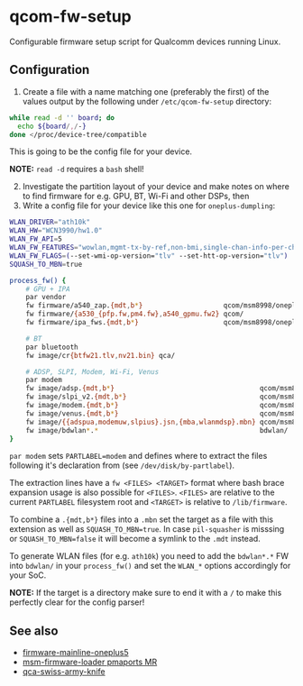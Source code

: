 # qcom-fw-setup
Configurable firmware setup script for Qualcomm devices running Linux.

## Configuration
1. Create a file with a name matching one (preferably the first) of the values output by the following under `/etc/qcom-fw-setup` directory:
```bash
while read -d '' board; do
  echo ${board/,/-}
done </proc/device-tree/compatible
```
This is going to be the config file for your device.

**NOTE:** `read -d` requires a `bash` shell!

2. Investigate the partition layout of your device and make notes on where to find firmware for e.g. GPU, BT, Wi-Fi and other DSPs, then
3. Write a config file for your device like this one for `oneplus-dumpling`:
```bash
WLAN_DRIVER="ath10k"
WLAN_HW="WCN3990/hw1.0"
WLAN_FW_API=5
WLAN_FW_FEATURES="wowlan,mgmt-tx-by-ref,non-bmi,single-chan-info-per-channel"
WLAN_FW_FLAGS=(--set-wmi-op-version="tlv" --set-htt-op-version="tlv")
SQUASH_TO_MBN=true

process_fw() {
	# GPU + IPA
	par vendor
	fw firmware/a540_zap.{mdt,b*}                    qcom/msm8998/oneplus/a540_zap.mbn
	fw firmware/{a530_{pfp.fw,pm4.fw},a540_gpmu.fw2} qcom/
	fw firmware/ipa_fws.{mdt,b*}                     qcom/msm8998/oneplus/ipa_fws.mbn

	# BT
	par bluetooth
	fw image/cr{btfw21.tlv,nv21.bin} qca/

	# ADSP, SLPI, Modem, Wi-Fi, Venus
	par modem
	fw image/adsp.{mdt,b*}                                    qcom/msm8998/oneplus/adsp.mbn
	fw image/slpi_v2.{mdt,b*}                                 qcom/msm8998/oneplus/slpi_v2.mbn
	fw image/modem.{mdt,b*}                                   qcom/msm8998/oneplus/modem.mbn
	fw image/venus.{mdt,b*}                                   qcom/msm8998/oneplus/venus.mbn
	fw image/{{adspua,modemuw,slpius}.jsn,{mba,wlanmdsp}.mbn} qcom/msm8998/oneplus/
	fw image/bdwlan*.*                                        bdwlan/
}
```

`par modem` sets `PARTLABEL=modem` and defines where to extract the files following it's declaration from (see `/dev/disk/by-partlabel`).

The extraction lines have a `fw <FILES> <TARGET>` format where bash brace expansion usage is also possible for `<FILES>`. `<FILES>` are relative to the current `PARTLABEL` filesystem root and `<TARGET>` is relative to `/lib/firmware`.

To combine a `.{mdt,b*}` files into a `.mbn` set the target as a file with this extension as well as `SQUASH_TO_MBN=true`. In case `pil-squasher` is misssing or `SQUASH_TO_MBN=false` it will become a symlink to the `.mdt` instead.

To generate WLAN files (for e.g. `ath10k`) you need to add the `bdwlan*.*` FW into `bdwlan/` in your `process_fw()` and set the `WLAN_*` options accordingly for your SoC.

**NOTE:** If the target is a directory make sure to end it with a `/` to make this perfectly clear for the config parser!

## See also
* [firmware-mainline-oneplus5](https://github.com/JamiKettunen/firmware-mainline-oneplus5)
* [msm-firmware-loader pmaports MR](https://gitlab.com/postmarketOS/pmaports/-/merge_requests/2431)
* [qca-swiss-army-knife](https://github.com/qca/qca-swiss-army-knife)
